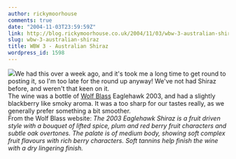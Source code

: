```yaml
---
author: rickymoorhouse
comments: true
date: "2004-11-03T23:59:59Z"
link: http://blog.rickymoorhouse.co.uk/2004/11/03/wbw-3-australian-shiraz/
slug: wbw-3-australian-shiraz
title: WBW 3 - Australian Shiraz
wordpress_id: 1598
---
```


![](/ricky/images/shiraz.jpg)We had this over a week ago, and it's took me a long time to get round to posting it, so I'm too late for the round up anyway! We've not had Shiraz before, and weren't that keen on it.   
The wine was a bottle of [Wolf Blass](http://www.wolfblass.com.au/) Eaglehawk 2003, and had a slightly blackberry like smoky aroma. It was a too sharp for our tastes really, as we generally prefer something a bit smoother.   
From the Wolf Blass website: _The 2003 Eaglehawk Shiraz is a fruit driven style with a
bouquet of lifted spice, plum and red berry fruit
characters and subtle oak overtones. The palate is of
medium body, showing soft complex fruit flavours with
rich berry characters. Soft tannins help finish the wine
with a dry lingering finish._
